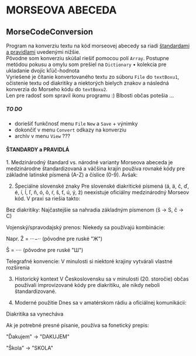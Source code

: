 <H1>MORSEOVA ABECEDA</H1>
<h2>MorseCodeConversion</h2>

Program na konverziu textu na kód morseovej abecedy sa riadi <a href="#pravidla">štandardami a pravidlami</a> uvedenými nižšie.</br>
Pôvodne som konverziu skúšal riešiť pomocou polí <code>Array</code>. Postupne metódou pokusu a omylu som prešiel na <code>Dictionary</code> • kolekcia pre ukladanie dvojíc kľúč-hodnota</br>
Vyriešené je čítanie konvertovaného textu zo súboru <code>File</code> do <code>textBoxu1</code>, očistenie textu od diakritiky a niektorých bielych znakov a následná konverzia do Morseho kódu do <code>textBoxu2</code>. </br>
Len pre radosť som spravil ikonu programu :) Blbosti občas potešia ... </br>

<h5>TO DO</h5>
<ul>
  <li>doriešiť funkčnosť menu <code>File</code> <code>New</code> a <code>Save</code> + výnimky</li>
  <li>dokončiť v menu <code>Convert</code>  odkazy na konverziu</li>
  <li>archív v menu <code>View</code> ??? </li>
</ul>
<h4 id="pravidla">ŠTANDARDY a PRAVIDLÁ</h4>
1. Medzinárodný štandard vs. národné varianty
Morseova abeceda je medzinárodne štandardizovaná a väčšina krajín používa rovnaké kódy pre základné latinské písmená (A-Z) a číslice (0-9). Avšak:

2. Špeciálne slovenské znaky
Pre slovenské diakritické písmená (á, ä, č, ď, é, í, ĺ, ľ, ň, ó, ô, ŕ, š, ť, ú, ý, ž) neexistuje oficiálny medzinárodný Morseov kód. V praxi sa riešia takto:

Bez diakritiky: Najčastejšie sa nahradia základným písmenom (š → S, č → C)

Vojenský/spravodajský prenos: Niekedy sa používajú kombinácie:

Napr. Ž = ···−·· (pôvodne pre ruské "Ж")

Š = ···· (pôvodne pre ruské "Ш")

Telegrafné konvencie: V minulosti si niektoré krajiny vytvárali vlastné rozšírenia

3. Historický kontext
V Československu sa v minulosti (20. storočie) občas používali improvizované kódy pre diakritiku, ale nikdy neboli štandardizované.

4. Moderné použitie
Dnes sa v amatérskom rádiu a oficiálnej komunikácii:

Diakritika sa vynecháva

Ak je potrebné presné písanie, používa sa fonetický prepis:

"Ďakujem" → "DAKUJEM"

"Škola" → "SKOLA"
